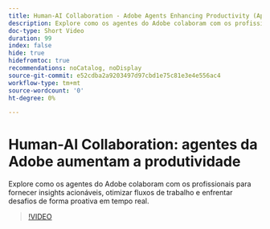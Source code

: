 ```yaml
---
title: Human-AI Collaboration - Adobe Agents Enhancing Productivity (Aprimoramento da produtividade dos agentes da)
description: Explore como os agentes do Adobe colaboram com os profissionais para fornecer insights acionáveis, otimizar fluxos de trabalho e enfrentar desafios de forma proativa em tempo real.
doc-type: Short Video
duration: 99
index: false
hide: true
hidefromtoc: true
recommendations: noCatalog, noDisplay
source-git-commit: e52cdba2a9203497d97cbd1e75c81e3e4e556ac4
workflow-type: tm+mt
source-wordcount: '0'
ht-degree: 0%

---
```



# Human-AI Collaboration: agentes da Adobe aumentam a produtividade

Explore como os agentes do Adobe colaboram com os profissionais para fornecer insights acionáveis, otimizar fluxos de trabalho e enfrentar desafios de forma proativa em tempo real.

<!-- 62_S653_3442539_98_humanai-collaboration-adobe-agents-enhancing-productivity -->
>[!VIDEO](https://video.tv.adobe.com/v/3458189/?learn=on&enablevpops=true)
